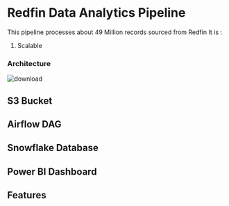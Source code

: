 # Redfin Data Analytics Pipeline

This pipeline processes about 49 Million records sourced from Redfin
It is : 
1. Scalable

### Architecture

![download](https://github.com/user-attachments/assets/5dacb827-b8ae-4102-8963-e8e9aec8ee63)

## S3 Bucket

## Airflow DAG

## Snowflake Database

## Power BI Dashboard

## Features
